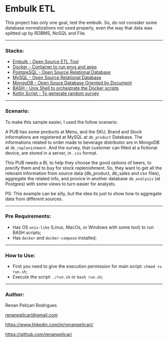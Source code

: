 # Embulk ETL

This project has only one goal, test the embulk.
So, do not consider some database normalizations not used properly, even the way that data was splitted up by RDBMS, NoSQL and File.

---

### Stacks:

* [Embulk -  Open Source ETL Tool](https://www.embulk.org/)
* [Docker - Container to run envs and apps](https://www.docker.com/)
* [PostgreSQL - Open Source Relational Database](https://www.postgresql.org/)
* [MySQL - Open Source Relational Database](https://www.mysql.com/)
* [MongoDB - Open Souce Database Oriented by Document](https://www.mongodb.com/)
* [BASH - Unix Shell to orchestrate the Docker scripts](https://en.wikipedia.org/wiki/Bash_(Unix_shell))
* [Kotlin Script - To generate random survey](https://kotlinlang.org/docs/tutorials/command-line.html)

---

### Scenario:

To make this sample easier, I used the follow scenario:

A PUB has some products at Menu, and the SKU, Brand and Stock informations are registered at MySQL at `db_product` Database.
The informations related to order made to beverage distributor are in MongoDB at `db_replenishment`.
And the survey, that customer can filled at a fictional device, are stored in a server, in `.csv` format.

This PUB needs a BI, to help they choose the good options of beers, to precify them and to buy for stock replenishment.
So, they want to get all the relevant information from source data (db_product, db_sales and csv files), aggregate the related info, and provice in another database `db_analysis` (at Postgres) with some views to turn easier for analysts.

PS: This example can be silly, but the idea its just to show how to aggregate data from different sources.

---

### Pre Requirements:

* Has OS `unix-like` (Linux, MacOs, or Windows with some tool) to run BASH scripts;
* Has `docker` and `docker-compose` installed;

---

### How to Use:

* First you need to give the execution permission for main script: `chmod +x run.sh`;
* Execute the script: `./run.sh` or `bash run.sh`;

---

### Author:

Renan Peliçari Rodrigues

renanpelicari@gmail.com

https://www.linkedin.com/in/renanpelicari/

https://github.com/renanpelicari
